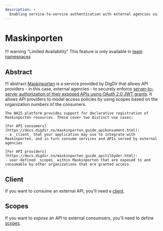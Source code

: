 ```yaml
---
description: >
  Enabling service-to-service authentication with external agencies using Maskinporten.
---
```


# Maskinporten

!!! warning "Limited Availability"
    This feature is only available in [team namespaces](../../../clusters/team-namespaces.md)

## Abstract

!!! abstract
    [Maskinporten](https://docs.digdir.no/maskinporten_overordnet.html) is a service provided by DigDir that allows API providers - in this case, external agencies - 
    to securely enforce [server-to-server authorization of their exposed APIs using OAuth 2.0 JWT grants](https://docs.digdir.no/maskinporten_auth_server-to-server-oauth2.html). 
    It allows API providers to model access policies by using scopes based on the organization numbers of the consumers.

    The NAIS platform provides support for declarative registration of Maskinporten resources. These cover two distinct use cases:

    [For API consumers](https://docs.digdir.no/maskinporten_guide_apikonsument.html):
    - a _client_ that your application may use to integrate with Maskinporten, and in turn consume services and APIs served by external agencies

    [For API providers](https://docs.digdir.no/maskinporten_guide_apitilbyder.html):
    - user-defined _scopes_ within Maskinporten that are exposed to and consumable by other organizations that are granted access.

## Client

If you want to _consume_ an external API, you'll need a [client](client.md).

## Scopes

If you want to _expose_ an API to external consumsers, you'll need to define [scopes](scopes.md).

